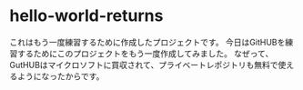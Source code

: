 # hello-world-returns
これはもう一度練習するために作成したプロジェクトです。
今日はGitHUBを練習するためにこのプロジェクトをもう一度作成してみました。
なぜって、GutHUBはマイクロソフトに買収されて、プライベートレポジトリも無料で使えるようになったからです。
